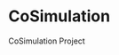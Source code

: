 # CoSimulation
CoSimulation Project
                                                                           
